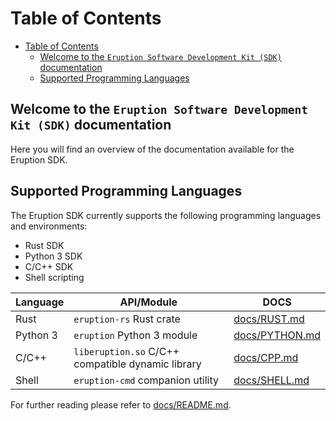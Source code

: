 # Table of Contents

- [Table of Contents](#table-of-contents)
  - [Welcome to the `Eruption Software Development Kit (SDK)` documentation](#welcome-to-the-eruption-software-development-kit-sdk-documentation)
  - [Supported Programming Languages](#supported-programming-languages)

## Welcome to the `Eruption Software Development Kit (SDK)` documentation

Here you will find an overview of the documentation available for the Eruption SDK.

## Supported Programming Languages

The Eruption SDK currently supports the following programming languages and environments: 

* Rust SDK
* Python 3 SDK
* C/C++ SDK
* Shell scripting

| Language | API/Module                                           | DOCS                             |
| ---------| ---------------------------------------------------- | -------------------------------- |
| Rust     | `eruption-rs` Rust crate                             | [docs/RUST.md](docs/RUST.md)     |
| Python 3 | `eruption` Python 3 module                           | [docs/PYTHON.md](docs/PYTHON.md) |
| C/C++    | `liberuption.so` C/C++ compatible dynamic library    | [docs/CPP.md](docs/CXX.md)       |
| Shell    | `eruption-cmd` companion utility                     | [docs/SHELL.md](docs/SHELL.md)   |

For further reading please refer to [docs/README.md](docs/README.md).
